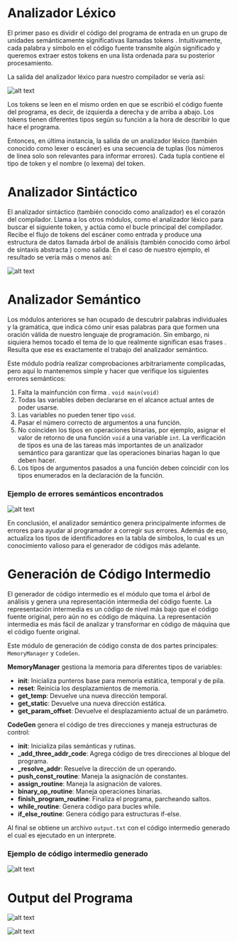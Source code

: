 # Analizador Léxico 

El primer paso es dividir el código del programa de entrada en un grupo de unidades semánticamente significativas llamadas tokens . Intuitivamente, cada palabra y símbolo en el código fuente transmite algún significado y queremos extraer estos tokens en una lista ordenada para su posterior procesamiento.

 La salida del analizador léxico para nuestro compilador se vería así:

![alt text](img/image.png)

Los tokens se leen en el mismo orden en que se escribió el código fuente del programa, es decir, de izquierda a derecha y de arriba a abajo. Los tokens tienen diferentes tipos según su función a la hora de describir lo que hace el programa.

Entonces, en última instancia, la salida de un analizador léxico (también conocido como lexer o escáner) es una secuencia de tuplas (los números de línea solo son relevantes para informar errores). Cada tupla contiene el tipo de token y el nombre (o lexema) del token.

# Analizador Sintáctico

El analizador sintáctico (también conocido como analizador) es el corazón del compilador. Llama a los otros módulos, como el analizador léxico para buscar el siguiente token, y actúa como el bucle principal del compilador. Recibe el flujo de tokens del escáner como entrada y produce una estructura de datos llamada árbol de análisis (también conocido como árbol de sintaxis abstracta ) como salida. En el caso de nuestro ejemplo, el resultado se vería más o menos así:

![alt text](img/image-1.png)

# Analizador Semántico

Los módulos anteriores se han ocupado de descubrir palabras individuales y la gramática, que indica cómo unir esas palabras para que formen una oración válida de nuestro lenguaje de programación. Sin embargo, ni siquiera hemos tocado el tema de lo que realmente significan esas frases . Resulta que ese es exactamente el trabajo del analizador semántico.

Este módulo podría realizar comprobaciones arbitrariamente complicadas, pero aquí lo mantenemos simple y hacer que verifique los siguientes errores semánticos:

1. Falta la mainfunción con firma . `void main(void)` 
2. Todas las variables deben declararse en el alcance actual antes de poder usarse.
3. Las variables no pueden tener tipo `void`. 
4. Pasar el número correcto de argumentos a una función. 
5. No coinciden los tipos en operaciones binarias, por ejemplo, asignar el valor de retorno de una  función  `void` a una variable `int`. La verificación de tipos es una de las tareas más importantes de un analizador semántico para garantizar que las operaciones binarias hagan lo que deben hacer.
6. Los tipos de argumentos pasados ​​a una función deben coincidir con los tipos enumerados en la declaración de la función.

### Ejemplo de errores semánticos encontrados

![alt text](img/image-2.png)

En conclusión, el analizador semántico genera principalmente informes de errores para ayudar al programador a corregir sus errores. Además de eso, actualiza los tipos de identificadores en la tabla de símbolos, lo cual es un conocimiento valioso para el generador de códigos más adelante.

# Generación de Código Intermedio

El generador de código intermedio es el módulo que toma el árbol de análisis y genera una representación intermedia del código fuente. La representación intermedia es un código de nivel más bajo que el código fuente original, pero aún no es código de máquina. La representación intermedia es más fácil de analizar y transformar en código de máquina que el código fuente original.

Este módulo de generación de código consta de dos partes principales: `MemoryManager` y `CodeGen`.

**MemoryManager** gestiona la memoria para diferentes tipos de variables:
- **init**: Inicializa punteros base para memoria estática, temporal y de pila.
- **reset**: Reinicia los desplazamientos de memoria.
- **get_temp**: Devuelve una nueva dirección temporal.
- **get_static**: Devuelve una nueva dirección estática.
- **get_param_offset**: Devuelve el desplazamiento actual de un parámetro.

**CodeGen** genera el código de tres direcciones y maneja estructuras de control:
- **__init__**: Inicializa pilas semánticas y rutinas.
- **_add_three_addr_code**: Agrega código de tres direcciones al bloque del programa.
- **_resolve_addr**: Resuelve la dirección de un operando.
- **push_const_routine**: Maneja la asignación de constantes.
- **assign_routine**: Maneja la asignación de valores.
- **binary_op_routine**: Maneja operaciones binarias.
- **finish_program_routine**: Finaliza el programa, parcheando saltos.
- **while_routine**: Genera código para bucles while.
- **if_else_routine**: Genera código para estructuras if-else.

Al final se obtiene un archivo `output.txt` con el código intermedio generado el cual es ejecutado en un interprete.

### Ejemplo de código intermedio generado

![alt text](img/image-3.png)

# Output del Programa

![alt text](img/image-4.png)

![alt text](img/image-5.png)


